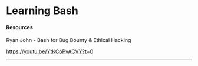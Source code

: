 # Learning Bash

#### Resources
Ryan John - Bash for Bug Bounty & Ethical Hacking

https://youtu.be/YtKCoPvACVY?t=0

---

